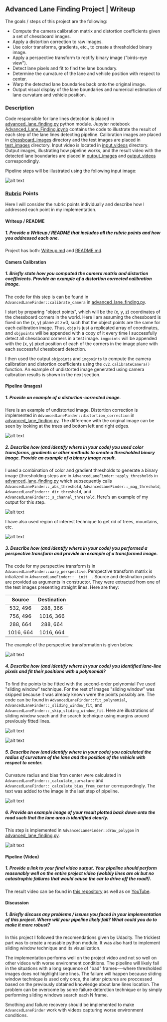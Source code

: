 ## Advanced Lane Finding Project | Writeup

The goals / steps of this project are the following:

* Compute the camera calibration matrix and distortion coefficients given a set of chessboard images.
* Apply a distortion correction to raw images.
* Use color transforms, gradients, etc., to create a thresholded binary image.
* Apply a perspective transform to rectify binary image ("birds-eye view").
* Detect lane pixels and fit to find the lane boundary.
* Determine the curvature of the lane and vehicle position with respect to center.
* Warp the detected lane boundaries back onto the original image.
* Output visual display of the lane boundaries and numerical estimation of lane curvature and vehicle position.

[//]: # (Image References)

[original_img]:              ./test_images/test3.jpg                         "Original"
[undistorted_img]:           ./output_images/test3_undistorted.jpg           "Undistorted"
[thresholded_img]:           ./output_images/test3_thresholded.jpg           "Thresholded"
[reg_of_interest_img]:       ./output_images/test3_region_of_interest.jpg    "Reg. of Interest"
[warped_img]:                ./output_images/test3_warped.jpg                "Warped"
[first_fit_polynomial_img]:  ./output_images/test3_first_fit_polynomial.jpg  "Sliding Window Search"
[second_fit_polynomial_img]: ./output_images/test3_second_fit_polynomial.jpg "Skip Sliding Window Search"
[polygon_img]:               ./output_images/test3_polygon.jpg               "Polygon"
[text_img]:                  ./output_images/test3_text.jpg                  "Curv. Radius and Bias"
[video]:                    ./output_videos/project_video.mp4               "Final Video"

### Description
Code responsible for lane lines detection is placed in [advanced_lane_finding.py](./advanced_lane_finding.py) python module. Jupyter notebook [Advanced_Lane_Finding.ipynb](./Advanced_Lane_Finding.ipynb) contains the code to illustrate the result of each step of the lane lines detecting pipeline. Calibration images are placed in [chessboard_images](./chessboard_images) directory and the test images are placed in [test_images](./test_images) directory. Input video is located in [input_videos](./input_videos) directory. Output images, illustrating how pipeline works, and the result video with the detected lane boundaries are placed in [output_images](./output_images) and [output_videos](./output_videos) correspondingly.

Pipeline steps will be illustrated using the following input image:

![alt text][original_img]

### [Rubric](https://review.udacity.com/#!/rubrics/571/view) Points

Here I will consider the rubric points individually and describe how I addressed each point in my implementation.

#### Writeup / README

##### 1. Provide a Writeup / README that includes all the rubric points and how you addressed each one.

Project has both: [Writeup.md](./Writeup.md) and [README.md](./README.md).

#### Camera Calibration

##### 1. Briefly state how you computed the camera matrix and distortion coefficients. Provide an example of a distortion corrected calibration image.

The code for this step is can be found in `AdvancedLaneFinder::calibrate_camera` in [advanced_lane_finding.py](./advanced_lane_finding.py).

I start by preparing "object points", which will be the (x, y, z) coordinates of the chessboard corners in the world. Here I am assuming the chessboard is fixed on the (x, y) plane at z=0, such that the object points are the same for each calibration image.  Thus, `objp` is just a replicated array of coordinates, and `objpoints` will be appended with a copy of it every time I successfully detect all chessboard corners in a test image.  `imgpoints` will be appended with the (x, y) pixel position of each of the corners in the image plane with each successful chessboard detection.

I then used the output `objpoints` and `imgpoints` to compute the camera calibration and distortion coefficients using the `cv2.calibrateCamera()` function. An example of undistorted image generated using camera calbration results is shown in the next section.

#### Pipeline (Images)

##### 1. Provide an example of a distortion-corrected image.

Here is an example of undistorted image. Distortion correction is implemented in `AdvancedLaneFinder::distortion_correction` in [advanced_lane_finding.py](./advanced_lane_finding.py). The difference with the original image can be seen by looking at the trees and bottom left and right edges.

![alt text][undistorted_img]

##### 2. Describe how (and identify where in your code) you used color transforms, gradients or other methods to create a thresholded binary image.  Provide an example of a binary image result.

I used a combination of color and gradient thresholds to generate a binary image (thresholding steps are in `AdvancedLaneFinder::apply_thresholds` in [advanced_lane_finding.py](./advanced_lane_finding.py) which subsequently calls `AdvancedLaneFinder::_abs_threshold`, `AdvancedLaneFinder::_mag_threshold`, `AdvancedLaneFinder::_dir_threshold`, and `AdvancedLaneFinder::_s_channel_threshold`.  Here's an example of my output for this step.

![alt text][thresholded_img]

I have also used region of interest technique to get rid of trees, mountains, etc.

![alt text][reg_of_interest_img]

##### 3. Describe how (and identify where in your code) you performed a perspective transform and provide an example of a transformed image.

The code for my perspective transform is in `AdvancedLaneFinder::warp_perspective`.  Perspective transform matrix is intialized in `AdvancedLaneFinder::__init__`. Source and destination points are provided as arguments in constructor. They were extracted from one of the test images presenting straight lines. Here are they:

| Source        | Destination   | 
|:-------------:|:-------------:| 
| 532,  496     | 288,  366     | 
| 756,  496     | 1016, 366     |
| 288,  664     | 288,  664     |
| 1016, 664     | 1016, 664     |

The example of the perspective transformation is given below.

![alt text][warped_img]

##### 4. Describe how (and identify where in your code) you identified lane-line pixels and fit their positions with a polynomial?

To find the points to be fitted with the second-order polynomial I've used "sliding window" technique. For the rest of images "sliding window" was skipped because it was already known were the points possibly are. The code can be found in `AdvancedLaneFinder::fit_polynomial`, `AdvancedLaneFinder::_sliding_window_fit`, and `AdvancedLaneFinder::_skip_sliding_window_fit`. Here are illustrations of sliding window seach and the search technique using margins around previously fitted lines.

![alt text][first_fit_polynomial_img]

![alt text][second_fit_polynomial_img]

##### 5. Describe how (and identify where in your code) you calculated the radius of curvature of the lane and the position of the vehicle with respect to center.

Curvature radius and bias fron center were calculated in `AdvancedLaneFinder::_calculate_curvature` and `AdvancedLaneFinder::_calculate_bias_from_center` correspondingly. The text was added to the image in the last step of pipeline.

![alt text][text_img]

##### 6. Provide an example image of your result plotted back down onto the road such that the lane area is identified clearly.

This step is implemented in `AdvancedLaneFinder::draw_polygon` in [advanced_lane_finding.py](./advanced_lane_finding.py).

![alt text][polygon_img]


#### Pipeline (Video)

##### 1. Provide a link to your final video output.  Your pipeline should perform reasonably well on the entire project video (wobbly lines are ok but no catastrophic failures that would cause the car to drive off the road!).

The result video can be found in [this repository](./output_videos/project_video.mp4) as well as on [YouTube](https://www.youtube.com/watch?v=iRGHCgbpnOk).


#### Discussion

##### 1. Briefly discuss any problems / issues you faced in your implementation of this project.  Where will your pipeline likely fail?  What could you do to make it more robust?

In this project I followed the recomendations given by Udacity. The trickiest part was to create a reusable python module. It was also hard to implement sliding window technique and its visualization.

The implementation performs well on the project video and not so well on other videos with worse environment conditions. The pipeline will likely fail in the situations with a long sequence of "bad" frames---where thresholded images does not highlight lane lines. The failure will happen because sliding window technique is used only once, the latter pictures are proccessed based on the previously obtained knowledge about lane lines location. The problem can be overcome by some failure deterction technique or by simply performing sliding windows search each N frame. 

Smothing and failure recovery should be implemented to make `AdvancedLaneFinder` work with videos capturing worse environment conditions.

